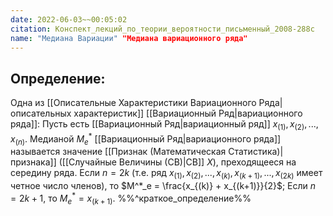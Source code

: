 ```yaml
---
date: 2022-06-03~~00:05:02
citation: Конспект_лекций_по_теории_вероятности_письменный_2008-288с
name: "Медиана Вариации" "Медиана вариационного ряда"
---
```

## Определение:
Одна из [[Описательные Характеристики Вариационного Ряда|описательных характеристик]] [[Вариационный Ряд|вариационного ряда]]:
Пусть есть [[Вариационный Ряд|вариационный ряд]] $x_{(1)},x_{(2)},...,x_{(n)}$.
Медианой $M^*_e$ [[Вариационный Ряд|вариационного ряда]] называется значение [[Признак (Математическая Статистика)|признака]] ([[Случайные Величины (СВ)|СВ]] $X$), преходящееся на середину ряда.
Если $n = 2k$ (т.е. ряд $x_{(1)}, x_{(2)}, ...,x_{(k)},x_{(k+1)},...,x_{(2k)}$ имеет четное число членов), то $M^*_e = \frac{x_{(k)} + x_{(k+1)}}{2}$;
Если $n = 2k+1$, то $M^*_e = x_{(k+1)}$.
%%^краткое_определение%%